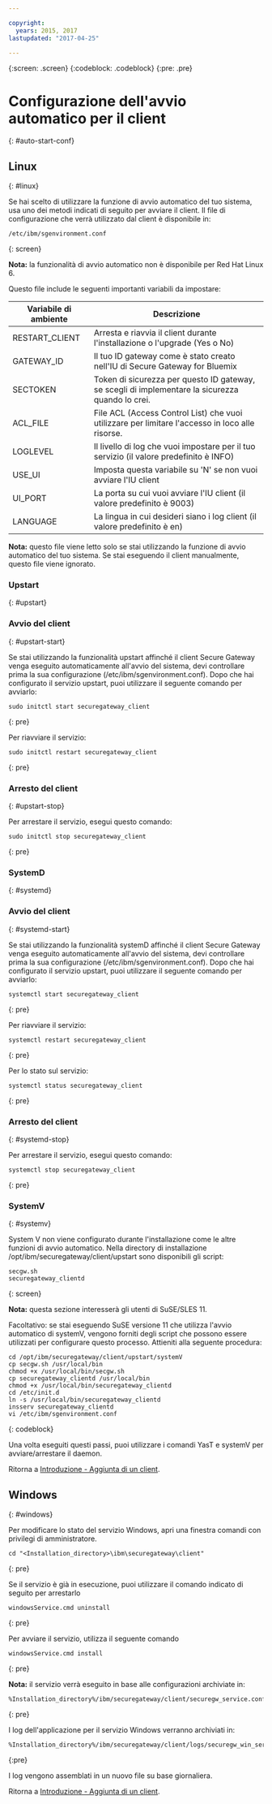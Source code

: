 ```yaml
---

copyright:
  years: 2015, 2017
lastupdated: "2017-04-25"

---
```

{:screen: .screen}
{:codeblock: .codeblock}
{:pre: .pre}

# Configurazione dell'avvio automatico per il client
{: #auto-start-conf}

## Linux
{: #linux}

Se hai scelto di utilizzare la funzione di avvio automatico del tuo sistema, usa uno dei metodi indicati di seguito per avviare il client. Il file di configurazione che verrà utilizzato dal client è disponibile in:

```
/etc/ibm/sgenvironment.conf
```
{: screen}

<b>Nota:</b> la funzionalità di avvio automatico non è disponibile per Red Hat Linux 6.

Questo file include le seguenti importanti variabili da impostare:

| Variabile di ambiente | Descrizione       |
| ------------- | ----------- |
| RESTART_CLIENT | Arresta e riavvia il client durante l'installazione o l'upgrade (Yes o No)|
| GATEWAY_ID | Il tuo ID gateway come è stato creato nell'IU di Secure Gateway for Bluemix |
| SECTOKEN | Token di sicurezza per questo ID gateway, se scegli di implementare la sicurezza quando lo crei. |
| ACL_FILE | File ACL (Access Control List) che vuoi utilizzare per limitare l'accesso in loco alle risorse.|
| LOGLEVEL | Il livello di log che vuoi impostare per il tuo servizio (il valore predefinito è INFO) |
| USE_UI   | Imposta questa variabile su 'N' se non vuoi avviare l'IU client |
| UI_PORT  | La porta su cui vuoi avviare l'IU client (il valore predefinito è 9003) |
| LANGUAGE | La lingua in cui desideri siano i log client (il valore predefinito è en) |

<b>Nota:</b> questo file viene letto solo se stai utilizzando la funzione di avvio automatico del tuo sistema. Se stai eseguendo il client manualmente, questo file viene ignorato.

### Upstart
{: #upstart}

### Avvio del client
{: #upstart-start}

Se stai utilizzando la funzionalità upstart affinché il client Secure Gateway venga eseguito automaticamente all'avvio del sistema, devi controllare prima la sua configurazione (/etc/ibm/sgenvironment.conf). Dopo che hai configurato il servizio upstart, puoi utilizzare il seguente comando per avviarlo:

```
sudo initctl start securegateway_client
```
{: pre}

Per riavviare il servizio:

```
sudo initctl restart securegateway_client
```
{: pre}

### Arresto del client
{: #upstart-stop}

Per arrestare il servizio, esegui questo comando:

```
sudo initctl stop securegateway_client
```
{: pre}

### SystemD
{: #systemd}


### Avvio del client
{: #systemd-start}

Se stai utilizzando la funzionalità systemD affinché il client Secure Gateway venga eseguito automaticamente all'avvio del sistema, devi controllare prima la sua configurazione (/etc/ibm/sgenvironment.conf). Dopo che hai configurato il servizio upstart, puoi utilizzare il seguente comando per avviarlo:

```
systemctl start securegateway_client
```
{: pre}

Per riavviare il servizio:

```
systemctl restart securegateway_client
```
{: pre}

Per lo stato sul servizio:

```
systemctl status securegateway_client
```
{: pre}

### Arresto del client
{: #systemd-stop}

Per arrestare il servizio, esegui questo comando:

```
systemctl stop securegateway_client
```
{: pre}

### SystemV
{: #systemv}

System V non viene configurato durante l'installazione come le altre funzioni di avvio automatico. Nella directory di installazione /opt/ibm/securegateway/client/upstart sono disponibili gli script:

```
secgw.sh
securegateway_clientd
```
{: screen}

<b>Nota:</b> questa sezione interesserà gli utenti di SuSE/SLES 11.

Facoltativo: se stai eseguendo SuSE versione 11 che utilizza l'avvio automatico di systemV, vengono forniti degli script che possono essere utilizzati per configurare questo processo. Attieniti alla seguente procedura:

```
cd /opt/ibm/securegateway/client/upstart/systemV
cp secgw.sh /usr/local/bin
chmod +x /usr/local/bin/secgw.sh
cp securegateway_clientd /usr/local/bin
chmod +x /usr/local/bin/securegateway_clientd
cd /etc/init.d
ln -s /usr/local/bin/securegateway_clientd
insserv securegateway_clientd
vi /etc/ibm/sgenvironment.conf
```
{: codeblock}

Una volta eseguiti questi passi, puoi utilizzare i comandi YasT e systemV per avviare/arrestare il daemon.

Ritorna a [Introduzione - Aggiunta di un client](/docs/services/SecureGateway/securegateway_client.html).

## Windows
{: #windows}

Per modificare lo stato del servizio Windows, apri una finestra comandi con privilegi di amministratore.

```
cd "<Installation_directory>\ibm\securegateway\client"
```
{: pre}

Se il servizio è già in esecuzione, puoi utilizzare il comando indicato di seguito per arrestarlo

```
windowsService.cmd uninstall
```
{: pre}

Per avviare il servizio, utilizza il seguente comando

```
windowsService.cmd install
```
{: pre}

<b>Nota:</b> il servizio verrà eseguito in base alle configurazioni archiviate in:

```
%Installation_directory%/ibm/securegateway/client/securegw_service.config
```
{: pre}

I log dell'applicazione per il servizio Windows verranno archiviati in:

```
%Installation_directory%/ibm/securegateway/client/logs/securegw_win_service.log
```
{:pre}

 I log vengono assemblati in un nuovo file su base giornaliera.

Ritorna a [Introduzione - Aggiunta di un client](/docs/services/SecureGateway/securegateway_client.html).
